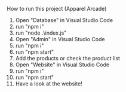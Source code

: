 How to run this project (Apparel Arcade)

1. Open "Database" in Visual Studio Code
2. run "npm i"
3. run "node .\index.js"
4. Open "Admin" in Visual Studio Code
5. run "npm i"
6. run "npm start"
7. Add the products or check the product list
8. Open "Website" in Visual Studio Code
9. run "npm i"
10. run "npm start"
11. Have a look at the website!